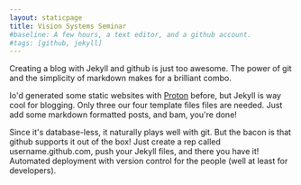 ```yaml
---
layout: staticpage
title: Vision Systems Seminar
#baseline: A few hours, a text editor, and a github account.
#tags: [github, jekyll]
---
```


Creating a blog with Jekyll and github is just too awesome. The power of git and
the simplicity of markdown makes for a brilliant combo.

Io'd generated some static websites with [Proton](http://ricostacruz.com/proton/)
before, but Jekyll is way cool for blogging. Only three our four template files
files are needed. Just add some markdown formatted posts, and bam, you're done!

Since it's database-less, it naturally plays well with git. But the bacon is
that github supports it out of the box! Just create a rep called
username.github.com, push your Jekyll files, and there you have it! Automated
deployment with version control for the people (well at least for developers).